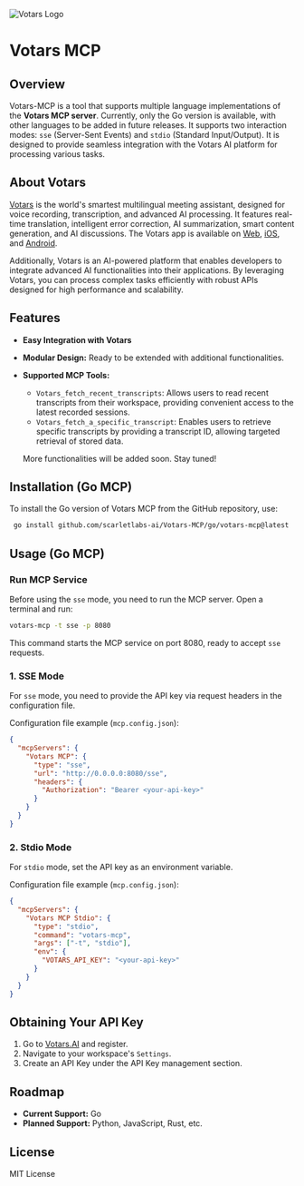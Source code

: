 
![Votars Logo](https://votars.ai/_next/static/media/logo.e7b6bff6.svg) 
# Votars MCP 

## Overview

Votars-MCP is a tool that supports multiple language implementations of the **Votars MCP server**. Currently, only the Go version is available, with other languages to be added in future releases. It supports two interaction modes: `sse` (Server-Sent Events) and `stdio` (Standard Input/Output). It is designed to provide seamless integration with the Votars AI platform for processing various tasks.

## About Votars

[Votars](https://votars.ai/en/) is the world's smartest multilingual meeting assistant, designed for voice recording, transcription, and advanced AI processing. It features real-time translation, intelligent error correction, AI summarization, smart content generation, and AI discussions. The Votars app is available on [Web](https://votars.ai/en/), [iOS](https://apps.apple.com/us/app/votars-ai-transcribe-organize/id6737496290), and [Android](https://play.google.com/store/apps/details?id=com.votars.transcribe).

Additionally, Votars is an AI-powered platform that enables developers to integrate advanced AI functionalities into their applications. By leveraging Votars, you can process complex tasks efficiently with robust APIs designed for high performance and scalability.

## Features
- **Easy Integration with Votars**
- **Modular Design:** Ready to be extended with additional functionalities.
- **Supported MCP Tools:**
  - `Votars_fetch_recent_transcripts`: Allows users to read recent transcripts from their workspace, providing convenient access to the latest recorded sessions.
  - `Votars_fetch_a_specific_transcript`: Enables users to retrieve specific transcripts by providing a transcript ID, allowing targeted retrieval of stored data.
  
  More functionalities will be added soon. Stay tuned!

## Installation (Go MCP)

To install the Go version of Votars MCP from the GitHub repository, use:

```bash
 go install github.com/scarletlabs-ai/Votars-MCP/go/votars-mcp@latest
```

## Usage (Go MCP)

### Run MCP Service
Before using the `sse` mode, you need to run the MCP server. Open a terminal and run:

```bash
votars-mcp -t sse -p 8080
```

This command starts the MCP service on port 8080, ready to accept `sse` requests.


### 1. SSE Mode

For `sse` mode, you need to provide the API key via request headers in the configuration file.

Configuration file example (`mcp.config.json`):

```json
{
  "mcpServers": {
    "Votars MCP": {
      "type": "sse",
      "url": "http://0.0.0.0:8080/sse",
      "headers": {
        "Authorization": "Bearer <your-api-key>"
      }
    }
  }
}
```

### 2. Stdio Mode

For `stdio` mode, set the API key as an environment variable.


Configuration file example (`mcp.config.json`):

```json
{
  "mcpServers": {
    "Votars MCP Stdio": {
      "type": "stdio",
      "command": "votars-mcp",
      "args": ["-t", "stdio"],
      "env": {
        "VOTARS_API_KEY": "<your-api-key>"
      }
    }
  }
}
```

## Obtaining Your API Key

1. Go to [Votars.AI](https://votars.ai/en/) and register.
2. Navigate to your workspace's `Settings`.
3. Create an API Key under the API Key management section.

## Roadmap

- **Current Support:** Go
- **Planned Support:** Python, JavaScript, Rust, etc.

## License

MIT License

